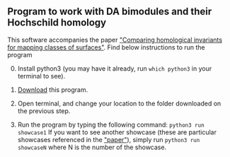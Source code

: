 ## Program to work with DA bimodules and their Hochschild homology
This software accompanies the paper ["Comparing homological invariants for mapping classes of surfaces"](https://arxiv.org/abs/1702.04071). Find below instructions to run the program

0. Install python3 (you may have it already, run `which python3` in your terminal to see).

1. [Download]() this program.

2. Open terminal, and change your location to the folder downloaded on the previous step.

3. Run the program by typing the following command:
```python3 run showcase1```
If you want to see another showcase (these are particular showcases referenced in the ["paper"](https://arxiv.org/abs/1702.04071)), simply run
```python3 run showcaseN```
where N is the number of the showcase.